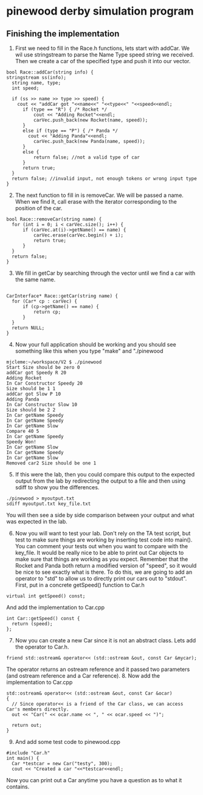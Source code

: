 # pinewood derby simulation program
## Finishing the implementation
1. First we need to fill in the Race.h functions, lets start with addCar.  We wil use stringstream to parse the Name Type speed string we received.  Then we create a car of the specified type and push it into our vector.
  ```
bool Race::addCar(string info) {
  stringstream ss(info);
	string name, type;
	int speed;
		
	if (ss >> name >> type >> speed) {
	  cout << "addCar got "<<name<<" "<<type<<" "<<speed<<endl;
		if (type == "R") { /* Rocket */
			cout << "Adding Rocket"<<endl;
			carVec.push_back(new Rocket(name, speed));
		}
		else if (type == "P") { /* Panda */
		  cout << "Adding Panda"<<endl;
			carVec.push_back(new Panda(name, speed));
		}
		else {
			return false; //not a valid type of car
		}
		return true;
	}
	return false; //invalid input, not enough tokens or wrong input type
}
  ```
2. The next function to fill in is removeCar.  We will be passed a name.  When we find it, call erase with the iterator corresponding to the position of the car.

  ```
  bool Race::removeCar(string name) {
    for (int i = 0; i < carVec.size(); i++) {
		if (carVec.at(i)->getName() == name) {
			carVec.erase(carVec.begin() + i);
			return true;
		}
	}
	return false;
}
  ```
3. We fill in getCar by searching through the vector until we find a car with the same name.
  ```
  
CarInterface* Race::getCar(string name) {
	for (Car* cp : carVec) {
		if (cp->getName() == name) {
			return cp;
		}
	}
	return NULL;
}
  ```

4. Now your full application should be working and you should see something like this when you type "make" and "./pinewood
  ```
mjcleme:~/workspace/V2 $ ./pinewood
Start Size should be zero 0
addCar got Speedy R 20
Adding Rocket
In Car Constructor Speedy 20
Size should be 1 1
addCar got Slow P 10
Adding Panda
In Car Constructor Slow 10
Size should be 2 2
In Car getName Speedy
In Car getName Speedy
In Car getName Slow
Compare 40 5
In Car getName Speedy
Speedy Won!
In Car getName Slow
In Car getName Speedy
In Car getName Slow
Removed car2 Size should be one 1
  ```
5. If this were the lab, then you could compare this output to the expected output from the lab by redirecting the output to a file and then using sdiff to show you the differences.

  ```
  ./pinewood > myoutput.txt
  sdiff myoutput.txt key_file.txt
  ```
  You will then see a side by side comparison between your output and what was expected in the lab.
  
6. Now you will want to test your lab.  Don't rely on the TA test script, but test to make sure things are working by inserting test code into main().  You can comment your tests out when you want to compare with the key_file.  It would be really nice to be able to print out Car objects to make sure that things are working as you expect.  Remember that the Rocket and Panda both return a modified version of "speed", so it would be nice to see exactly what is there.  To do this, we are going to add an operator to "std" to allow us to directly print our cars out to "stdout".  First, put in a concrete getSpeed() function to Car.h 
 
  ```
virtual int getSpeed() const;
  ```
And add the implementation to Car.cpp

  ```
int Car::getSpeed() const {
	return (speed);
};
  ```
7. Now you can create a new Car since it is not an abstract class.  Lets add the operator to Car.h.

  ```
friend std::ostream& operator<< (std::ostream &out, const Car &mycar);
  ```
The operator returns an ostream reference and it passed two parameters (and ostream reference and a Car reference). 
8. Now add the implementation to Car.cpp
  ```
std::ostream& operator<< (std::ostream &out, const Car &ocar)
{
    // Since operator<< is a friend of the Car class, we can access Car's members directly.
    out << "Car(" << ocar.name << ", " << ocar.speed << ")";
 
    return out;
}
  ```
9. And add some test code to pinewood.cpp

  ```
#include "Car.h"
int main() {
	Car *testcar = new Car("testy", 300);
	cout << "Created a car "<<*testcar<<endl;
  ```
Now you can print out a Car anytime you have a question as to what it contains.
